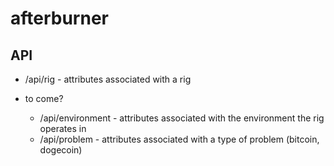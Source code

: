 afterburner
===========

## API

 - /api/rig         - attributes associated with a rig

 - to come?
   - /api/environment - attributes associated with the environment the rig operates in
   - /api/problem     - attributes associated with a type of problem (bitcoin, dogecoin)
